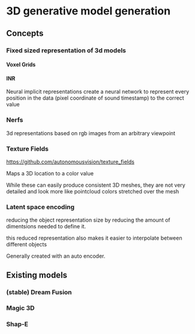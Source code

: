 # 3D generative model generation

## Concepts

### Fixed sized representation of 3d models

#### Voxel Grids

#### INR

Neural implicit representations
create a neural network to represent every position in the data (pixel coordinate of sound timestamp) to the correct value

### Nerfs

3d representations based on rgb images from an arbitrary viewpoint

### Texture Fields

https://github.com/autonomousvision/texture_fields

Maps a 3D location to a color value

While these can easily produce consistent 3D meshes, they are not very detailed and look more like pointcloud colors stretched over the mesh

### Latent space encoding

reducing the object representation size by reducing the amount of dimentsions needed to define it.

this reduced representation also makes it easier to interpolate between different objects

Generally created with an auto encoder.

## Existing models

### (stable) Dream Fusion

### Magic 3D

### Shap-E